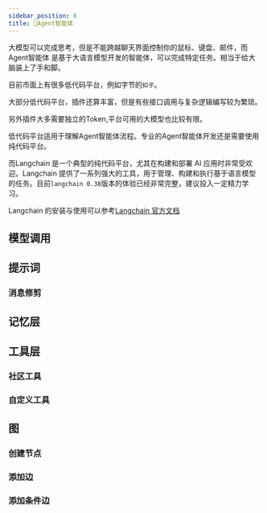 ```yaml
---
sidebar_position: 6
title: 🚧Agent智能体
---
```


大模型可以完成思考，但是不能跨越聊天界面控制你的鼠标、键盘、邮件，而Agent智能体 是基于大语言模型开发的智能体，可以完成特定任务。相当于给大脑装上了手和脚。 

目前市面上有很多低代码平台，例如字节的`扣子`。

大部分低代码平台，插件还算丰富，但是有些接口调用与复杂逻辑编写较为繁琐。

另外插件大多需要独立的Token,平台可用的大模型也比较有限。

低代码平台适用于理解Agent智能体流程。专业的Agent智能体开发还是需要使用纯代码平台。

而Langchain 是一个典型的纯代码平台，尤其在构建和部署 AI 应用时非常受欢迎。Langchain 提供了一系列强大的工具，用于管理、构建和执行基于语言模型的任务。目前`langchain 0.38`版本的体验已经非常完整，建议投入一定精力学习。

Langchain 的安装与使用可以参考[Langchain 官方文档](https://python.langchain.com/docs/introduction/)

## 模型调用

## 提示词

### 消息修剪

## 记忆层

## 工具层

### 社区工具

### 自定义工具

## 图

### 创建节点

### 添加边

### 添加条件边



